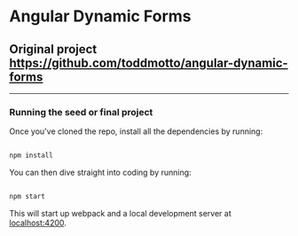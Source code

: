 # Angular Dynamic Forms

## Original project https://github.com/toddmotto/angular-dynamic-forms

---

### Running the seed or final project


Once you've cloned the repo, install all the dependencies by running:

```bash

npm install
```

You can then dive straight into coding by running:

```bash

npm start
```

This will start up webpack and a local development server at [localhost:4200](http://localhost:4200).
